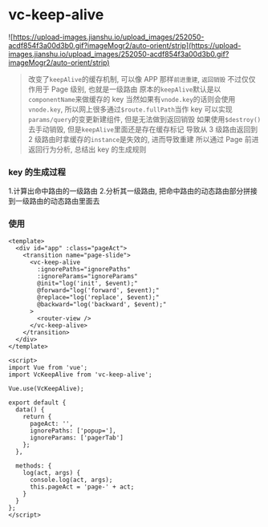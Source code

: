 # vc-keep-alive

![https://upload-images.jianshu.io/upload_images/252050-acdf854f3a00d3b0.gif?imageMogr2/auto-orient/strip](https://upload-images.jianshu.io/upload_images/252050-acdf854f3a00d3b0.gif?imageMogr2/auto-orient/strip)

> 改变了`keepAlive`的缓存机制, 可以像 APP 那样`前进重建`, `返回销毁`
> 不过仅仅作用于 Page 级别, 也就是一级路由
> 原本的`keepAlive`默认是以`componentName`来做缓存的 key
> 当然如果有`vnode.key`的话则会使用`vnode.key`, 所以网上很多通过`$route.fullPath`当作 key
> 可以实现`params/query`的变更新建组件, 但是无法做到返回销毁
> 如果使用`$destroy()`去手动销毁, 但是`keepAlive`里面还是存在缓存标记
> 导致从 3 级路由返回到 2 级路由时拿缓存的`instance`是失效的, 进而导致重建
> 所以通过 Page 前进返回行为分析, 总结出 key 的生成规则

### key 的生成过程

1.计算出命中路由的一级路由 2.分析其一级路由, 把命中路由的动态路由部分拼接到一级路由的动态路由里面去

### 使用

```vue
<template>
  <div id="app" :class="pageAct">
    <transition name="page-slide">
      <vc-keep-alive
        :ignorePaths="ignorePaths"
        :ignoreParams="ignoreParams"
        @init="log('init', $event);"
        @forward="log('forward', $event);"
        @replace="log('replace', $event);"
        @backward="log('backward', $event);"
      >
        <router-view />
      </vc-keep-alive>
    </transition>
  </div>
</template>

<script>
import Vue from 'vue';
import VcKeepAlive from 'vc-keep-alive';

Vue.use(VcKeepAlive);

export default {
  data() {
    return {
      pageAct: '',
      ignorePaths: ['popup='],
      ignoreParams: ['pagerTab']
    };
  },

  methods: {
    log(act, args) {
      console.log(act, args);
      this.pageAct = 'page-' + act;
    }
  }
};
</script>
```
